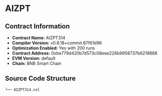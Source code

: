 # AIZPT

## Contract Information
- **Contract Name:** AIZPT314
- **Compiler Version:** v0.8.18+commit.87f61d96
- **Optimization Enabled:** Yes with 200 runs
- **Contract Address:** 0xbe779d420b7d573c08eee226b9958737b6218888
- **EVM Version:** default
- **Chain:** BNB Smart Chain

## Source Code Structure
```
└── AIZPT314.sol

```
